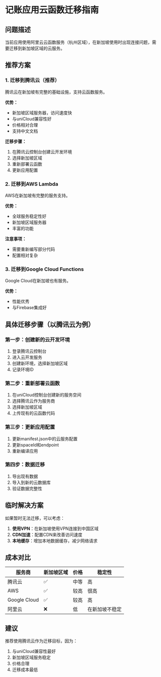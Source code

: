 # 记账应用云函数迁移指南

## 问题描述
当前应用使用阿里云云函数服务（杭州区域），在新加坡使用时出现连接问题，需要迁移到新加坡区域的云服务。

## 推荐方案

### 1. 迁移到腾讯云（推荐）
腾讯云在新加坡有完整的基础设施，支持云函数服务。

**优势：**
- 新加坡区域服务器，访问速度快
- 与uniCloud兼容性好
- 价格相对合理
- 支持中文文档

**迁移步骤：**
1. 在腾讯云控制台创建云开发环境
2. 选择新加坡区域
3. 重新部署云函数
4. 更新应用配置

### 2. 迁移到AWS Lambda
AWS在新加坡有完整的服务支持。

**优势：**
- 全球服务稳定性好
- 新加坡区域服务器
- 丰富的功能

**注意事项：**
- 需要重新编写部分代码
- 配置相对复杂

### 3. 迁移到Google Cloud Functions
Google Cloud在新加坡也有服务。

**优势：**
- 性能优秀
- 与Firebase集成好

## 具体迁移步骤（以腾讯云为例）

### 第一步：创建新的云开发环境
1. 登录腾讯云控制台
2. 进入云开发服务
3. 创建新环境，选择新加坡区域
4. 记录环境ID

### 第二步：重新部署云函数
1. 在uniCloud控制台创建新的服务空间
2. 选择腾讯云作为服务商
3. 选择新加坡区域
4. 上传现有的云函数代码

### 第三步：更新应用配置
1. 更新manifest.json中的云服务配置
2. 更新spaceId和endpoint
3. 重新编译应用

### 第四步：数据迁移
1. 导出现有数据
2. 导入到新的云数据库
3. 验证数据完整性

## 临时解决方案

如果暂时无法迁移，可以考虑：

1. **使用VPN**：在新加坡使用VPN连接到中国区域
2. **CDN加速**：配置CDN来改善访问速度
3. **本地缓存**：增加本地数据缓存，减少网络请求

## 成本对比

| 服务商 | 新加坡区域 | 价格 | 稳定性 |
|--------|------------|------|--------|
| 腾讯云 | ✅ | 中等 | 高 |
| AWS | ✅ | 较高 | 很高 |
| Google Cloud | ✅ | 较高 | 高 |
| 阿里云 | ❌ | 低 | 在新加坡不稳定 |

## 建议
推荐使用腾讯云作为迁移目标，因为：
1. 与uniCloud兼容性最好
2. 新加坡区域服务稳定
3. 价格合理
4. 迁移成本最低 